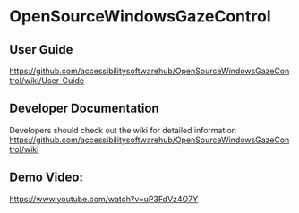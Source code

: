 # OpenSourceWindowsGazeControl

## User Guide
https://github.com/accessibilitysoftwarehub/OpenSourceWindowsGazeControl/wiki/User-Guide

## Developer Documentation
Developers should check out the wiki for detailed information https://github.com/accessibilitysoftwarehub/OpenSourceWindowsGazeControl/wiki

## Demo Video:

https://www.youtube.com/watch?v=uP3FdVz4O7Y